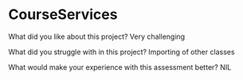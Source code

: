# CourseServices

What did you like about this project?
Very challenging

What did you struggle with in this project?
Importing of other classes

What would make your experience with this assessment better?
NIL
